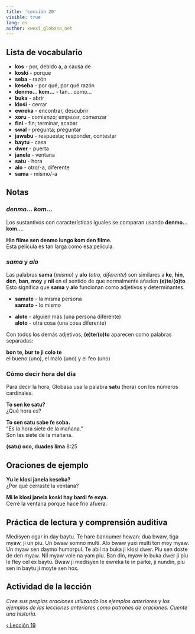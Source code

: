 ```yaml
---
title: 'Lección 20'
visible: true
lang: es
author: xwexi_globasa_net
---
```


## Lista de vocabulario

* **kos** - por, debido a, a causa de
* **koski** - porque
* **seba** - razón
* **keseba** - por qué, por qué razón
* **denmo... kom...** - tan... como...
* **buka** - abrir
* **klosi** - cerrar
* **ewreka** - encontrar, descubrir
* **xoru** - comienzo; empezar, comenzar
* **fini** - fin; terminar, acabar
* **swal** - pregunta; preguntar
* **jawabu** - respuesta; responder, contestar
* **baytu** - casa
* **dwer** - puerta
* **janela** - ventana
* **satu** - hora
* **alo** - otro/-a, diferente
* **sama** - mismo/-a

## Notas
### _denmo... kom..._

Los sustantivos con características iguales se comparan usando **denmo... kom...**.

**Hin filme sen denmo lungo kom den filme.**  
Esta película es tan larga como esa película.

### _sama_ y _alo_

Las palabras **sama** (_mismo_) y **alo** (_otro, diferente_) son similares a **ke**, **hin**, **den**, **ban**, **moy** y **nil** en el sentido de que normalmente añaden **(e)te**/**(o)to**. Esto significa que **sama** y **alo** funcionan como adjetivos y determinantes.

* **samate** - la misma persona  
**samato** - lo mismo

* **alote** - alguien más (una persona diferente)  
**aloto** - otra cosa (una cosa diferente)

Con todos los demás adjetivos, **(e)te**/**(o)to** aparecen como palabras separadas:

**bon te, bur te ji colo te**  
el bueno (uno), el malo (uno) y el feo (uno)

### Cómo decir hora del día

Para decir la hora, Globasa usa la palabra **satu** (hora) con los números cardinales.

**To sen ke satu?**  
¿Qué hora es?

**To sen satu sabe fe soba.**  
"Es la hora siete de la mañana."  
Son las siete de la mañana.
 
**(satu) oco, duades lima**
8:25
 
## Oraciones de ejemplo

**Yu le klosi janela keseba?**  
¿Por qué cerraste la ventana?

**Mi le klosi janela koski hay bardi fe exya.**  
Cerré la ventana porque hace frío afuera.

## Práctica de lectura y comprensión auditiva

Medisyen ogar in day baytu. Te hare bannumer hewan: dua bwaw, tiga myaw, ji un piu. Un bwaw somno multi. Alo bwaw yuxi multi ton moy myaw. Un myaw sen daymo humorpul. Te abil na buka ji klosi dwer. Piu sen doste de den myaw. Nil myaw vole na yam piu. Ban din, myaw le buka dwer ji piu le fley cel ex baytu. Bwaw ji medisyen le ewreka te in parke, ji nundin, piu sen in baytu ji moyte sen hox.

## Actividad de la lección

_Cree sus propias oraciones utilizando los ejemplos anteriores y los ejemplos de las lecciones anteriores como patrones de oraciones. Cuente una historia._

[&#8249; Lección 19](./02.darsu.19.default.spa.md)
